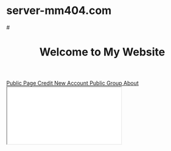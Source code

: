 # server-mm404.com
#<!-- Header -->
<header>
    <h1>Welcome to My Website</h1>
</header>

<!-- Navigation Menu -->
<nav>
    <a href="home.html" target="content-frame">Public Page </a>
    <a href="mypage.html" target="content-frame"> Credit New Account </a>
    <a href="public.html" target="content-frame"> Public Group </a>
    <a href="about.html" target="content-frame">About</a>
</nav>

<!-- Center Content -->
<div class="container">
    <!-- Dialog Box Frame -->
    <iframe src="login.html" name="content-frame"></iframe>
</div>
